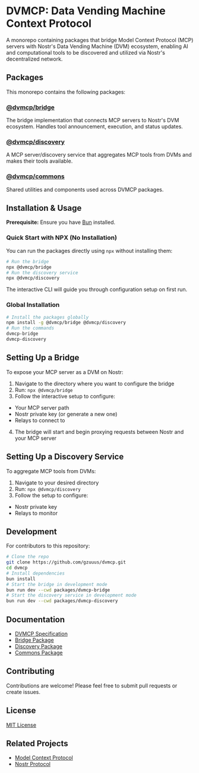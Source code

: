 # DVMCP: Data Vending Machine Context Protocol
A monorepo containing packages that bridge Model Context Protocol (MCP) servers with Nostr's Data Vending Machine (DVM) ecosystem, enabling AI and computational tools to be discovered and utilized via Nostr's decentralized network.
## Packages
This monorepo contains the following packages:
### [@dvmcp/bridge](./packages/dvmcp-bridge)
The bridge implementation that connects MCP servers to Nostr's DVM ecosystem. Handles tool announcement, execution, and status updates.
### [@dvmcp/discovery](./packages/dvmcp-discovery)
A MCP server/discovery service that aggregates MCP tools from DVMs and makes their tools available.
### [@dvmcp/commons](./packages/dvmcp-commons)
Shared utilities and components used across DVMCP packages.
## Installation & Usage
**Prerequisite:** Ensure you have [Bun](https://bun.sh/) installed.

### Quick Start with NPX (No Installation)
You can run the packages directly using `npx` without installing them:
```bash
# Run the bridge
npx @dvmcp/bridge
# Run the discovery service
npx @dvmcp/discovery
```
The interactive CLI will guide you through configuration setup on first run.
### Global Installation
```bash
# Install the packages globally
npm install -g @dvmcp/bridge @dvmcp/discovery
# Run the commands
dvmcp-bridge
dvmcp-discovery
```
## Setting Up a Bridge
To expose your MCP server as a DVM on Nostr:
1. Navigate to the directory where you want to configure the bridge
2. Run: `npx @dvmcp/bridge`
3. Follow the interactive setup to configure:
- Your MCP server path
- Nostr private key (or generate a new one)
- Relays to connect to
4. The bridge will start and begin proxying requests between Nostr and your MCP server
## Setting Up a Discovery Service
To aggregate MCP tools from DVMs:
1. Navigate to your desired directory
2. Run: `npx @dvmcp/discovery`
3. Follow the setup to configure:
- Nostr private key
- Relays to monitor
## Development
For contributors to this repository:
```bash
# Clone the repo
git clone https://github.com/gzuuus/dvmcp.git
cd dvmcp
# Install dependencies
bun install
# Start the bridge in development mode
bun run dev --cwd packages/dvmcp-bridge
# Start the discovery service in development mode
bun run dev --cwd packages/dvmcp-discovery
```
## Documentation
- [DVMCP Specification](./docs/dvmcp-spec.md)
- [Bridge Package](./packages/dvmcp-bridge/README.md)
- [Discovery Package](./packages/dvmcp-discovery/README.md)
- [Commons Package](./packages/dvmcp-commons/README.md)
## Contributing
Contributions are welcome! Please feel free to submit pull requests or create issues.
## License
[MIT License](LICENSE)
## Related Projects
- [Model Context Protocol](https://modelcontextprotocol.io)
- [Nostr Protocol](https://github.com/nostr-protocol/nips)